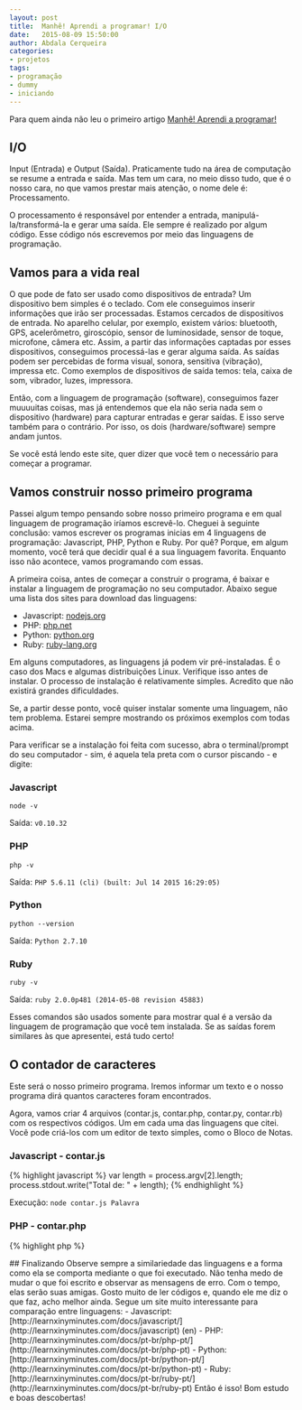 ```yaml
---
layout: post
title:  Manhê! Aprendi a programar! I/O
date:   2015-08-09 15:50:00
author: Abdala Cerqueira
categories: 
- projetos
tags:
- programação
- dummy
- iniciando
---
```


Para quem ainda não leu o primeiro artigo [Manhê! Aprendi a programar!](http://abda.la/projetos/2015/02/14/manhe-aprendi-a-programar/)

## I/O

Input (Entrada) e Output (Saída). Praticamente tudo na área de computação se resume a entrada e saída. Mas tem um cara, no meio disso tudo, que é o nosso cara, no que vamos prestar mais atenção, o nome dele é: Processamento.

O processamento é responsável por entender a entrada, manipulá-la/transformá-la e gerar uma saída. Ele sempre é realizado por algum código. Esse código nós escrevemos por meio das linguagens de programação.

## Vamos para a vida real

O que pode de fato ser usado como dispositivos de entrada? Um dispositivo bem simples é o teclado. Com ele conseguimos inserir informações que irão ser processadas. Estamos cercados de dispositivos de entrada. No aparelho celular, por exemplo, existem vários: bluetooth, GPS, acelerômetro, giroscópio, sensor de luminosidade, sensor de toque, microfone, câmera etc. Assim, a partir das informações captadas por esses dispositivos, conseguimos processá-las e gerar alguma saída. As saídas podem ser percebidas de forma visual, sonora, sensitiva (vibração), impressa etc. Como exemplos de dispositivos de saída temos: tela, caixa de som, vibrador, luzes, impressora.

Então, com a linguagem de programação (software), conseguimos fazer muuuuitas coisas, mas já entendemos que ela não seria nada sem o dispositivo (hardware) para capturar entradas e gerar saídas. E isso serve também para o contrário. Por isso, os dois (hardware/software) sempre andam juntos.

Se você está lendo este site, quer dizer que você tem o necessário para começar a programar.

## Vamos construir nosso primeiro programa

Passei algum tempo pensando sobre nosso primeiro programa e em qual linguagem de programação iríamos escrevê-lo. Cheguei à seguinte conclusão: vamos escrever os programas inicias em 4 linguagens de programação: Javascript, PHP, Python e Ruby. Por quê? Porque, em algum momento, você terá que decidir qual é a sua linguagem favorita. Enquanto isso não acontece, vamos programando com essas.

A primeira coisa, antes de começar a construir o programa, é baixar e instalar a linguagem de programação no seu computador. Abaixo segue uma lista dos sites para download das linguagens:

- Javascript: [nodejs.org](https://nodejs.org)
- PHP: [php.net](http://php.net)
- Python: [python.org](https://www.python.org)
- Ruby: [ruby-lang.org](https://www.ruby-lang.org/en/)

Em alguns computadores, as linguagens já podem vir pré-instaladas. É o caso dos Macs e algumas distribuições Linux. Verifique isso antes de instalar. O processo de instalação é relativamente simples. Acredito que não existirá grandes dificuldades.

Se, a partir desse ponto, você quiser instalar somente uma linguagem, não tem problema. Estarei sempre mostrando os próximos exemplos com todas acima.

Para verificar se a instalação foi feita com sucesso, abra o terminal/prompt do seu computador - sim, é aquela tela preta com o cursor piscando - e digite:

### Javascript

`node -v` 

Saída: `v0.10.32`

### PHP

`php -v` 

Saída: `PHP 5.6.11 (cli) (built: Jul 14 2015 16:29:05)`

### Python

`python --version` 

Saída: `Python 2.7.10`

### Ruby

`ruby -v` 

Saída: `ruby 2.0.0p481 (2014-05-08 revision 45883)`

Esses comandos são usados somente para mostrar qual é a versão da linguagem de programação que você tem instalada. Se as saídas forem similares às que apresentei, está tudo certo!

## O contador de caracteres

Este será o nosso primeiro programa. Iremos informar um texto e o nosso programa dirá quantos caracteres foram encontrados.

Agora, vamos criar 4 arquivos (contar.js, contar.php, contar.py, contar.rb) com os respectivos códigos. Um em cada uma das linguagens que citei. Você pode criá-los com um editor de texto simples, como o Bloco de Notas.

### Javascript - contar.js

{% highlight javascript %}
var length = process.argv[2].length;
process.stdout.write("Total de: " + length);
{% endhighlight %}

Execução: `node contar.js Palavra`

### PHP - contar.php

{% highlight php %}
<?php
$length = strlen($argv[1]);
echo "Total de: " . $length;
{% endhighlight %}

Execução: `php contar.php Palavra`

### Python - contar.py

{% highlight python %}
import sys
length = len(sys.argv[1])
print "Total de: " + str(length)
{% endhighlight %}

Execução: `python contar.py Palavra`

### Ruby - contar.rb

{% highlight ruby %}
length = ARGV[0].length
puts "Total de: #{length}"
{% endhighlight %}

Execução: `ruby contar.rb Palavra`

## Não entendi nada!

No vídeo abaixo, explico com mais detalhes o que está acontecendo em cada programa. Assim, será mais simples o entendimento. "Dá o play, Maca!"

<iframe width="560" height="315" src="https://www.youtube.com/embed/tcQR1kUU6uQ" frameborder="0" allowfullscreen></iframe>

## Finalizando

Observe sempre a similariedade das linguagens e a forma como ela se comporta mediante o que foi executado. Não tenha medo de mudar o que foi escrito e observar as mensagens de erro. Com o tempo, elas serão suas amigas.

Gosto muito de ler códigos e, quando ele me diz o que faz, acho melhor ainda. Segue um site muito interessante para comparação entre linguagens:

- Javascript: [http://learnxinyminutes.com/docs/javascript/](http://learnxinyminutes.com/docs/javascript) (en)
- PHP: [http://learnxinyminutes.com/docs/pt-br/php-pt/](http://learnxinyminutes.com/docs/pt-br/php-pt)
- Python: [http://learnxinyminutes.com/docs/pt-br/python-pt/](http://learnxinyminutes.com/docs/pt-br/python-pt)
- Ruby: [http://learnxinyminutes.com/docs/pt-br/ruby-pt/](http://learnxinyminutes.com/docs/pt-br/ruby-pt)

Então é isso! Bom estudo e boas descobertas!